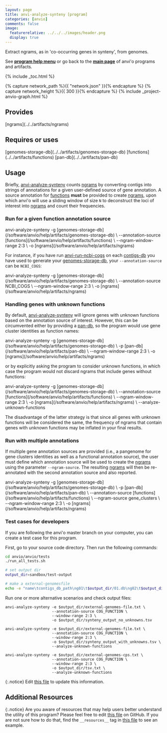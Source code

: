 ```yaml
---
layout: page
title: anvi-analyze-synteny [program]
categories: [anvio]
comments: false
image:
  featurerelative: ../../../images/header.png
  display: true
---
```


Extract ngrams, as in &#39;co-occurring genes in synteny&#39;, from genomes.

See **[program help menu](../../../vignette#anvi-analyze-synteny)** or go back to the **[main page](../../)** of anvi'o programs and artifacts.


{% include _toc.html %}
<div id="svg" class="subnetwork"></div>
{% capture network_path %}{{ "network.json" }}{% endcapture %}
{% capture network_height %}{{ 300 }}{% endcapture %}
{% include _project-anvio-graph.html %}


## Provides

<p style="text-align: left" markdown="1"><span class="artifact-p">[ngrams](../../artifacts/ngrams)</span></p>

## Requires or uses

<p style="text-align: left" markdown="1"><span class="artifact-r">[genomes-storage-db](../../artifacts/genomes-storage-db)</span> <span class="artifact-r">[functions](../../artifacts/functions)</span> <span class="artifact-r">[pan-db](../../artifacts/pan-db)</span></p>

## Usage


Briefly, <span class="artifact-n">[anvi-analyze-synteny](/software/anvio/help/programs/anvi-analyze-synteny)</span> counts <span class="artifact-n">[ngrams](/software/anvio/help/artifacts/ngrams)</span> by converting contigs into strings of annotations for a given user-defined source of gene annotation. A source annotation for <span class="artifact-n">[functions](/software/anvio/help/artifacts/functions)</span> **must** be provided to create <span class="artifact-n">[ngrams](/software/anvio/help/artifacts/ngrams)</span>, upon which anvi'o will use a sliding window of size `N` to deconstruct the loci of interest into <span class="artifact-n">[ngrams](/software/anvio/help/artifacts/ngrams)</span> and count their frequencies.

### Run for a given function annotation source

<div class="codeblock" markdown="1">
anvi&#45;analyze&#45;synteny &#45;g <span class="artifact&#45;n">[genomes&#45;storage&#45;db](/software/anvio/help/artifacts/genomes&#45;storage&#45;db)</span> \
                     &#45;&#45;annotation&#45;source <span class="artifact&#45;n">[functions](/software/anvio/help/artifacts/functions)</span> \
                     &#45;&#45;ngram&#45;window&#45;range 2:3 \
                     &#45;o <span class="artifact&#45;n">[ngrams](/software/anvio/help/artifacts/ngrams)</span>
</div>

For instance, if you have run <span class="artifact-n">[anvi-run-ncbi-cogs](/software/anvio/help/programs/anvi-run-ncbi-cogs)</span> on each <span class="artifact-n">[contigs-db](/software/anvio/help/artifacts/contigs-db)</span> you have used to generate your <span class="artifact-n">[genomes-storage-db](/software/anvio/help/artifacts/genomes-storage-db)</span>, your `--annotation-source` can be `NCBI_COGS`:

<div class="codeblock" markdown="1">
anvi&#45;analyze&#45;synteny &#45;g <span class="artifact&#45;n">[genomes&#45;storage&#45;db](/software/anvio/help/artifacts/genomes&#45;storage&#45;db)</span> \
                     &#45;&#45;annotation&#45;source NCBI_COGS \
                     &#45;&#45;ngram&#45;window&#45;range 2:3 \
                     &#45;o <span class="artifact&#45;n">[ngrams](/software/anvio/help/artifacts/ngrams)</span>
</div>


### Handling genes with unknown functions 

By default, <span class="artifact-n">[anvi-analyze-synteny](/software/anvio/help/programs/anvi-analyze-synteny)</span> will ignore genes with unknown functions based on the annotation source of interest. However, this can be circumvented either by providing a <span class="artifact-n">[pan-db](/software/anvio/help/artifacts/pan-db)</span>, so the program would use gene cluster identities as function names:

<div class="codeblock" markdown="1">
anvi&#45;analyze&#45;synteny &#45;g <span class="artifact&#45;n">[genomes&#45;storage&#45;db](/software/anvio/help/artifacts/genomes&#45;storage&#45;db)</span> \
                     &#45;p <span class="artifact&#45;n">[pan&#45;db](/software/anvio/help/artifacts/pan&#45;db)</span> \
                     &#45;&#45;ngram&#45;window&#45;range 2:3 \
                     &#45;o <span class="artifact&#45;n">[ngrams](/software/anvio/help/artifacts/ngrams)</span>
</div>

or by explicitly asking the program to consider unknown functions, in which case the program would not discard ngrams that include genes without functions:

<div class="codeblock" markdown="1">
anvi&#45;analyze&#45;synteny &#45;g <span class="artifact&#45;n">[genomes&#45;storage&#45;db](/software/anvio/help/artifacts/genomes&#45;storage&#45;db)</span> \
                     &#45;&#45;annotation&#45;source <span class="artifact&#45;n">[functions](/software/anvio/help/artifacts/functions)</span> \
                     &#45;&#45;ngram&#45;window&#45;range 2:3 \
                     &#45;o <span class="artifact&#45;n">[ngrams](/software/anvio/help/artifacts/ngrams)</span> \
                     &#45;&#45;analyze&#45;unknown&#45;functions
</div>

The disadvantage of the latter strategy is that since all genes with unknown functions will be considered the same, the frequency of ngrams that contain genes with unknown functions may be inflated in your final results.

### Run with multiple annotations

If multiple gene annotation sources are provided (i.e., a pangenome for gene clusters identities as well as a functional annotation source), the user must define which annotation source will be used to create the <span class="artifact-n">[ngrams](/software/anvio/help/artifacts/ngrams)</span> using the parameter `--ngram-source`. The resulting <span class="artifact-n">[ngrams](/software/anvio/help/artifacts/ngrams)</span> will then be re-annotated with the second annotation source and also reported. 

<div class="codeblock" markdown="1">
anvi&#45;analyze&#45;synteny &#45;g <span class="artifact&#45;n">[genomes&#45;storage&#45;db](/software/anvio/help/artifacts/genomes&#45;storage&#45;db)</span> \
                     &#45;p <span class="artifact&#45;n">[pan&#45;db](/software/anvio/help/artifacts/pan&#45;db)</span> \
                     &#45;&#45;annotation&#45;source <span class="artifact&#45;n">[functions](/software/anvio/help/artifacts/functions)</span> \
                     &#45;&#45;ngram&#45;source gene_clusters \
                     &#45;&#45;ngram&#45;window&#45;range 2:3 \
                     &#45;o <span class="artifact&#45;n">[ngrams](/software/anvio/help/artifacts/ngrams)</span>
</div>

### Test cases for developers

If you are following the anvi'o master branch on your computer, you can create a test case for this program.

First, go to your source code directory. Then run the following commands:

``` bash
cd anvio/anvio/tests
./run_all_tests.sh

# set output dir
output_dir=sandbox/test-output

# make a external-genomesfile
echo -e "name\tcontigs_db_path\ng01\t$output_dir/01.db\ng02\t$output_dir/02.db\ng03\t$output_dir/03.db" > $output_dir/external-genomes-file.txt
```

Run one or more alternative scenarios and check output files:

```
anvi-analyze-synteny -e $output_dir/external-genomes-file.txt \
                     --annotation-source COG_FUNCTION \
                     --window-range 2:3 \
                     -o $output_dir/synteny_output_no_unknowns.tsv

anvi-analyze-synteny -e $output_dir/external-genomes-file.txt \
                     --annotation-source COG_FUNCTION \
                     --window-range 2:3 \
                     -o $output_dir/synteny_output_with_unknowns.tsv \
                     --analyze-unknown-functions

anvi-analyze-synteny -e $output_dir/external-genomes-cps.txt \
                     --annotation-source COG_FUNCTION \
                     --window-range 2:3 \
                     -o $output_dir/tsv.txt \
                     --analyze-unknown-functions
```


{:.notice}
Edit [this file](https://github.com/merenlab/anvio/tree/master/anvio/docs/programs/anvi-analyze-synteny.md) to update this information.


## Additional Resources



{:.notice}
Are you aware of resources that may help users better understand the utility of this program? Please feel free to edit [this file](https://github.com/merenlab/anvio/tree/master/bin/anvi-analyze-synteny) on GitHub. If you are not sure how to do that, find the `__resources__` tag in [this file](https://github.com/merenlab/anvio/blob/master/bin/anvi-interactive) to see an example.
